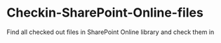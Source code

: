 # Checkin-SharePoint-Online-files
Find all checked out files in SharePoint Online library and check them in
